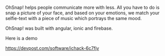 OhSnap! helps people communicate more with less. All you have to do is snap a picture of your face, and based on your emotions, we match your selfie-text with a piece of music which portrays the same mood. 

OhSnap! was built with angular, ionic and firebase.

Here is a demo 


https://devpost.com/software/ichack-6c7fjv

